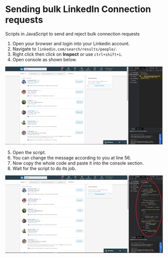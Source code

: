 # Sending bulk LinkedIn Connection requests

Scripts in JavaScript to send and reject bulk connection requests

1. Open your browser and login into your Linkedin account.
2. Navigate to ```linkedin.com/search/results/people/```.
3. Right click then click on **Inspect** or use ```ctrl+shift+i```.
4. Open console as shown below.

![endpoint](https://github.com/SANKET7738/random/blob/master/bulk_linkedin_requests/demo-imgs/endpoint.png)

5. Open the script.
6. You can change the message according to you at line 56.
7. Now copy the whole code and paste it into the console section.
8. Wait for the script to do its job.

![demo](https://github.com/SANKET7738/random/blob/master/bulk_linkedin_requests/demo-imgs/demo.png)
